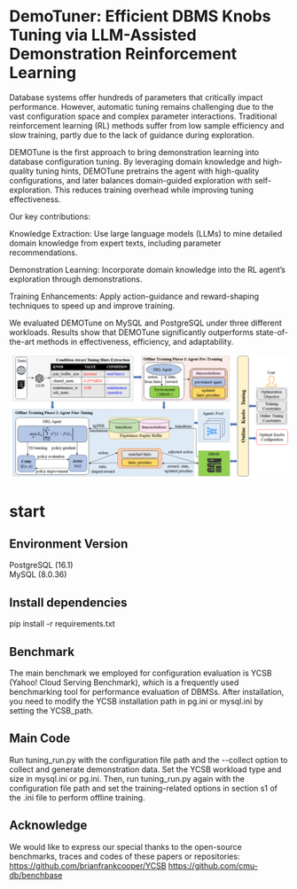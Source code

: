 # DemoTuner: Efficient DBMS Knobs Tuning via LLM-Assisted Demonstration Reinforcement Learning
Database systems offer hundreds of parameters that critically impact performance. However, automatic tuning remains challenging due to the vast configuration space and complex parameter interactions. Traditional reinforcement learning (RL) methods suffer from low sample efficiency and slow training, partly due to the lack of guidance during exploration.

DEMOTune is the first approach to bring demonstration learning into database configuration tuning.
By leveraging domain knowledge and high-quality tuning hints, DEMOTune pretrains the agent with high-quality configurations, and later balances domain-guided exploration with self-exploration. This reduces training overhead while improving tuning effectiveness.

Our key contributions:

Knowledge Extraction: Use large language models (LLMs) to mine detailed domain knowledge from expert texts, including parameter recommendations.

Demonstration Learning: Incorporate domain knowledge into the RL agent’s exploration through demonstrations.

Training Enhancements: Apply action-guidance and reward-shaping techniques to speed up and improve training.

We evaluated DEMOTune on MySQL and PostgreSQL under three different workloads.
Results show that DEMOTune significantly outperforms state-of-the-art methods in effectiveness, efficiency, and adaptability.

![DEMOTune Overview](./overview1.png)
# start
## Environment Version  
PostgreSQL (16.1)  
MySQL (8.0.36)

## Install dependencies
pip install -r requirements.txt

## Benchmark
The main benchmark we employed for configuration evaluation is YCSB (Yahoo! Cloud Serving Benchmark), which is a frequently used benchmarking tool for performance evaluation of DBMSs. After installation, you need to modify the YCSB installation path in pg.ini or mysql.ini by setting the YCSB_path.

## Main Code
Run tuning_run.py with the configuration file path and the --collect option to collect and generate demonstration data. Set the YCSB workload type and size in mysql.ini or pg.ini. Then, run tuning_run.py again with the configuration file path and set the training-related options in section s1 of the .ini file to perform offline training.

## Acknowledge
We would like to express our special thanks to the open-source benchmarks, traces and codes of these papers or repositories:
https://github.com/brianfrankcooper/YCSB
https://github.com/cmu-db/benchbase


